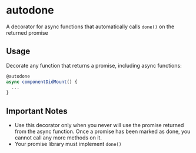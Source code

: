 # autodone
A decorator for async functions that automatically calls `done()` on the returned promise

## Usage

Decorate any function that returns a promise, including async functions:

```js
@autodone
async componentDidMount() {
  ...
}
```

## Important Notes

- Use this decorator only when you never will use the promise returned from the async function. Once a promise has been marked as done, you cannot call any more methods on it.
- Your promise library must implement `done()`

